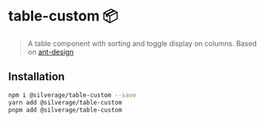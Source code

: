 # table-custom 📦

> A table component with sorting and toggle display on columns. Based on [ant-design](https://github.com/ant-design/ant-design)

## Installation

```bash
npm i @silverage/table-custom --save
yarn add @silverage/table-custom
pnpm add @silverage/table-custom
```
